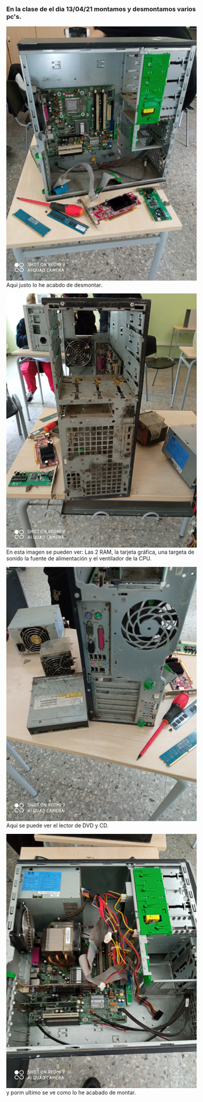 ### En la clase de el dia 13/04/21 montamos y desmontamos varios pc's.

![](https://github.com/Jsamapro/Soldadura-y-diseno/blob/main/IMG_20210413_120804.jpg)
Aqui justo lo he acabdo de desmontar.

![](https://github.com/Jsamapro/Soldadura-y-diseno/blob/main/IMG_20210413_120808.jpg)
En esta imagen se pueden ver: Las 2 RAM, la tarjeta gráfica, una targeta de sonido la fuente de alimentación y el ventilador de la CPU.

![](https://github.com/Jsamapro/Soldadura-y-diseno/blob/main/IMG_20210413_120813.jpg)
Aqui se puede ver el lector de DVD y CD.

![](https://github.com/Jsamapro/Soldadura-y-diseno/blob/main/IMG_20210413_131215.jpg)
y porm ultimo se ve como lo he acabado de montar.


